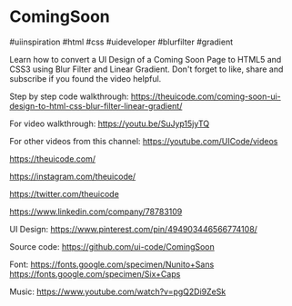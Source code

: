 # ComingSoon
#uiinspiration #html #css #uideveloper #blurfilter #gradient 

Learn how to convert a UI Design of a Coming Soon Page to HTML5 and CSS3 using Blur Filter and Linear Gradient. Don't forget to like, share and subscribe if you found the video helpful.

Step by step code walkthrough:
https://theuicode.com/coming-soon-ui-design-to-html-css-blur-filter-linear-gradient/

For video walkthrough:
https://youtu.be/SuJyp15jyTQ

For other videos from this channel:
https://youtube.com/UICode/videos

https://theuicode.com/

https://instagram.com/theuicode/

https://twitter.com/theuicode

https://www.linkedin.com/company/78783109

UI Design: https://www.pinterest.com/pin/494903446566774108/

Source code: https://github.com/ui-code/ComingSoon

Font:
https://fonts.google.com/specimen/Nunito+Sans
https://fonts.google.com/specimen/Six+Caps 

Music:
https://www.youtube.com/watch?v=pgQ2Di9ZeSk
